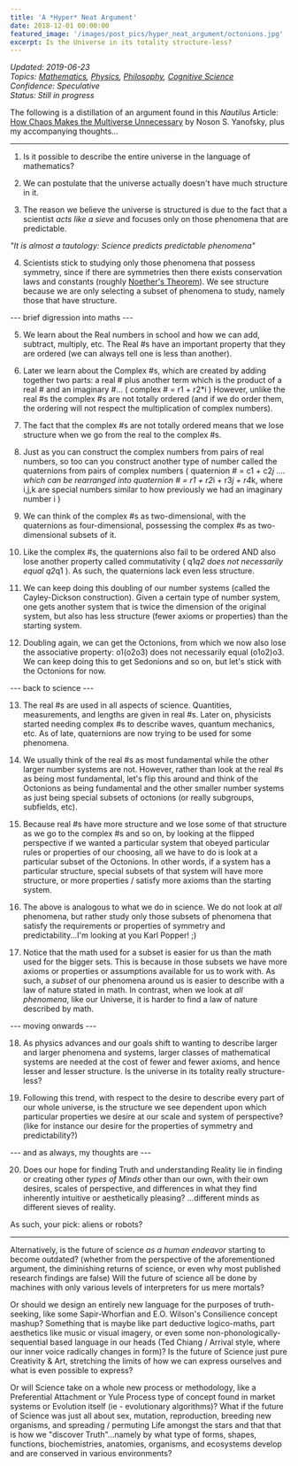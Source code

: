 ```yaml
---
title: 'A *Hyper* Neat Argument'
date: 2018-12-01 00:00:00
featured_image: '/images/post_pics/hyper_neat_argument/octonions.jpg'
excerpt: Is the Universe in its totality structure-less?
---
```


*Updated: 2019-06-23*  
*Topics: [Mathematics](https://mundyreimer.github.io/archive), [Physics](https://mundyreimer.github.io/archive), [Philosophy](https://mundyreimer.github.io/archive), [Cognitive Science](https://mundyreimer.github.io/archive)*  
*Confidence: Speculative*  
*Status: Still in progress* 

The following is a distillation of an argument found in this *Nautilus* Article: [How Chaos Makes the Multiverse Unnecessary](http://nautil.us/issue/66/clockwork/chaos-makes-the-multiverse-unnecessary-rp) by Noson S. Yanofsky, plus my accompanying thoughts...

-----

1) Is it possible to describe the entire universe in the language of mathematics?

2) We can postulate that the universe actually doesn't have much structure in it.

3) The reason we believe the universe is structured is due to the fact that a scientist *acts like a sieve* and focuses only on those phenomena that are predictable.  

*"It is almost a tautology: Science predicts predictable phenomena"*

4) Scientists stick to studying only those phenomena that possess symmetry, since if there are symmetries then there exists conservation laws and constants (roughly [Noether's Theorem](https://en.wikipedia.org/wiki/Noether%27s_theorem)). We see structure because we are only selecting a subset of phenomena to study, namely those that have structure.

--- brief digression into maths ---

5) We learn about the Real numbers in school and how we can add, subtract, multiply, etc. The Real #s have an important property that they are ordered (we can always tell one is less than another).

6) Later we learn about the Complex #s, which are created by adding together two parts: a real # plus another term which is the product of a real # and an imaginary #...
( complex # = r1 + r2*i ) However, unlike the real #s the complex #s are not totally ordered (and if we do order them, the ordering will not respect the multiplication of complex numbers).

7) The fact that the complex #s are not totally ordered means that we lose structure when we go from the real to the complex #s.

8) Just as you can construct the complex numbers from pairs of real numbers, so too can you construct another type of number called the quaternions from pairs of complex numbers ( quaternion # = c1 + c2*j .... which can be rearranged into quaternion # = r1 + r2*i + r3*j + r4*k, where i,j,k are special numbers similar to how previously we had an imaginary number i )

9) We can think of the complex #s as two-dimensional, with the quaternions as four-dimensional, possessing the complex #s as two-dimensional subsets of it.

10) Like the complex #s, the quaternions also fail to be ordered AND also lose another property called commutativity ( q1*q2 does not necessarily equal q2*q1 ). As such, the quaternions lack even less structure.

11) We can keep doing this doubling of our number systems (called the Cayley-Dickson construction). Given a certain type of number system, one gets another system that is twice the dimension of the original system, but also has less structure (fewer axioms or properties) than the starting system.

12) Doubling again, we can get the Octonions, from which we now also lose the associative property: o1(o2o3) does not necessarily equal (o1o2)o3. We can keep doing this to get Sedonions and so on, but let's stick with the Octonions for now.

--- back to science ---

13) The real #s are used in all aspects of science. Quantities, measurements, and lengths are given in real #s. Later on, physicists started needing complex #s to describe waves, quantum mechanics, etc. As of late, quaternions are now trying to be used for some phenomena.

14) We usually think of the real #s as most fundamental while the other larger number systems are not. However, rather than look at the real #s as being most fundamental, let's flip this around and think of the Octonions as being fundamental and the other smaller number systems as just being special subsets of octonions (or really subgroups, subfields, etc).

15) Because real #s have more structure and we lose some of that structure as we go to the complex #s and so on, by looking at the flipped perspective if we wanted a particular system that obeyed particular rules or properties of our choosing, all we have to do is look at a particular subset of the Octonions. In other words, if a system has a particular structure, special subsets of that system will have more structure, or more properties / satisfy more axioms than the starting system.

16) The above is analogous to what we do in science. We do not look at *all* phenomena, but rather study only those subsets of phenomena that satisfy the requirements or properties of symmetry and predictability...I'm looking at you Karl Popper! ;)

17) Notice that the math used for a subset is easier for us than the math used for the bigger sets. This is because in those subsets we have more axioms or properties or assumptions available for us to work with. As such, a *subset* of our phenomena around us is easier to describe with a law of nature stated in math. In contrast, when we look at *all phenomena*, like our Universe, it is harder to find a law of nature described by math.

--- moving onwards ---

18) As physics advances and our goals shift to wanting to describe larger and larger phenomena and systems, larger classes of mathematical systems are needed at the cost of fewer and fewer axioms, and hence lesser and lesser structure. Is the universe in its totality really structure-less?

19) Following this trend, with respect to the desire to describe every part of our whole universe, is the structure we see dependent upon which particular properties we desire at our scale and system of perspective? (like for instance our desire for the properties of symmetry and predictability?)

--- and as always, my thoughts are ---

20) Does our hope for finding Truth and understanding Reality lie in finding or creating other *types of Minds* other than our own, with their own desires, scales of perspective, and differences in what they find inherently intuitive or aesthetically pleasing? ...different minds as different sieves of reality.

As such, your pick: aliens or robots?

---

Alternatively, is the future of science *as a human endeavor* starting to become outdated? (whether from the perspective of the aforementioned argument, the diminishing returns of science, or even why most published research findings are false) Will the future of science all be done by machines with only various levels of interpreters for us mere mortals?

Or should we design an entirely new language for the purposes of truth-seeking, like some Sapir-Whorfian and E.O. Wilson's Consilience concept mashup? Something that is maybe like part deductive logico-maths, part aesthetics like music or visual imagery, or even some non-phonologically-sequential based language in our heads (Ted Chiang / Arrival style, where our inner voice radically changes in form)? Is the future of Science just pure Creativity & Art, stretching the limits of how we can express ourselves and what is even possible to express?

Or will Science take on a whole new process or methodology, like a Preferential Attachment or Yule Process type of concept found in market systems or Evolution itself (ie - evolutionary algorithms)? What if the future of Science was just all about sex, mutation, reproduction, breeding new organisms, and spreading / permuting Life amongst the stars and that that is how we "discover Truth"...namely by what type of forms, shapes, functions, biochemistries, anatomies, organisms, and ecosystems develop and are conserved in various environments?

